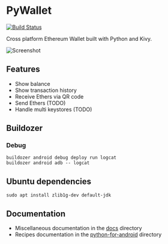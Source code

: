 # PyWallet

[![Build Status](https://secure.travis-ci.org/AndreMiras/PyWallet.png?branch=develop)](http://travis-ci.org/AndreMiras/PyWallet)

Cross platform Ethereum Wallet built with Python and Kivy.

![Screenshot](https://raw.githubusercontent.com/AndreMiras/PyWallet/develop/docs/images/preview_nexus_6p.png)

## Features

  * Show balance
  * Show transaction history
  * Receive Ethers via QR code
  * Send Ethers (TODO)
  * Handle multi keystores (TODO)

## Buildozer

### Debug
```
buildozer android debug deploy run logcat
buildozer android adb -- logcat
```

## Ubuntu dependencies
```
sudo apt install zlib1g-dev default-jdk
```

## Documentation

* Miscellaneous documentation in the [docs](docs/) directory
* Recipes documentation in the [python-for-android](python-for-android/) directory
